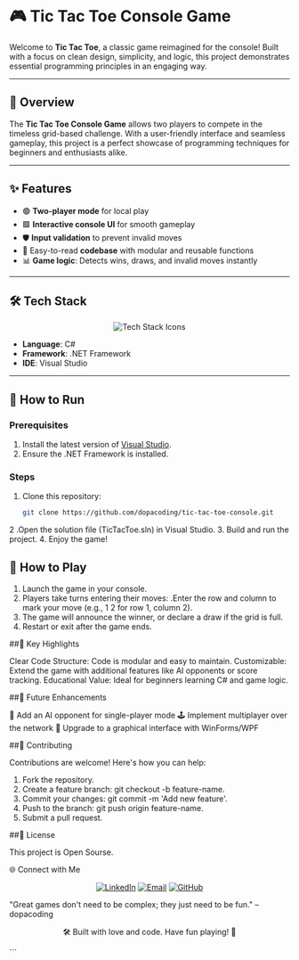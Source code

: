 # 🎮 Tic Tac Toe Console Game

Welcome to **Tic Tac Toe**, a classic game reimagined for the console! Built with a focus on clean design, simplicity, and logic, this project demonstrates essential programming principles in an engaging way.

---

## 📜 Overview

The **Tic Tac Toe Console Game** allows two players to compete in the timeless grid-based challenge. With a user-friendly interface and seamless gameplay, this project is a perfect showcase of programming techniques for beginners and enthusiasts alike.

---

## ✨ Features

- 🟢 **Two-player mode** for local play  
- 🟩 **Interactive console UI** for smooth gameplay  
- 🛡️ **Input validation** to prevent invalid moves  
- 🤖 Easy-to-read **codebase** with modular and reusable functions  
- 📊 **Game logic**: Detects wins, draws, and invalid moves instantly  

---

## 🛠️ Tech Stack

<p align="center">
  <img src="https://skillicons.dev/icons?i=cs,visualstudio,github&theme=dark" alt="Tech Stack Icons">
</p>

- **Language**: C#  
- **Framework**: .NET Framework 
- **IDE**: Visual Studio  

---

## 🚀 How to Run

### Prerequisites

1. Install the latest version of [Visual Studio](https://visualstudio.microsoft.com/).  
2. Ensure the .NET Framework is installed.  

### Steps

1. Clone this repository:
   ```bash
   git clone https://github.com/dopacoding/tic-tac-toe-console.git
2 .Open the solution file (TicTacToe.sln) in Visual Studio.
3. Build and run the project.
4. Enjoy the game!


## 🎲 How to Play

1. Launch the game in your console.
2. Players take turns entering their moves:
     .Enter the row and column to mark your move (e.g., 1 2 for row 1, column 2).
3. The game will announce the winner, or declare a draw if the grid is full.
4. Restart or exit after the game ends.


##🌟 Key Highlights

Clear Code Structure: Code is modular and easy to maintain.
Customizable: Extend the game with additional features like AI opponents or score tracking.
Educational Value: Ideal for beginners learning C# and game logic.


##🔧 Future Enhancements

🤖 Add an AI opponent for single-player mode
🕹️ Implement multiplayer over the network
🎨 Upgrade to a graphical interface with WinForms/WPF

##🤝 Contributing

Contributions are welcome! Here's how you can help:
1. Fork the repository.
2. Create a feature branch: git checkout -b feature-name.
3. Commit your changes: git commit -m 'Add new feature'.
4. Push to the branch: git push origin feature-name.
5. Submit a pull request.

##📄 License

This project is Open Sourse.

🌐 Connect with Me
<p align="center"> <a href="https://linkedin.com/in/amer-cherfi-402392174"><img src="https://img.shields.io/badge/LinkedIn-0077B5?style=for-the-badge&logo=linkedin&logoColor=white" alt="LinkedIn"></a> <a href="mailto:dopacoding@gmail.com"><img src="https://img.shields.io/badge/Email-D14836?style=for-the-badge&logo=gmail&logoColor=white" alt="Email"></a> <a href="https://github.com/dopacoding"><img src="https://img.shields.io/badge/GitHub-181717?style=for-the-badge&logo=github&logoColor=white" alt="GitHub"></a> </p>
"Great games don't need to be complex; they just need to be fun." – dopacoding

<p align="center"> 🛠️ Built with love and code. Have fun playing! 🎉 </p> ```
